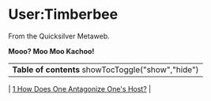 
# User:Timberbee

From the Quicksilver Metaweb.

**Mooo?
Moo Moo Kachoo!**




|  |
| --- |
| **Table of contents** showTocToggle("show","hide") |
| 
[1 How Does One Antagonize One's Host?](/)
 |
